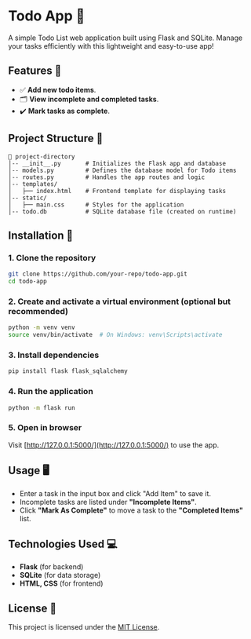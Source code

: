 # Todo App 📝

A simple Todo List web application built using Flask and SQLite. Manage your tasks efficiently with this lightweight and easy-to-use app!

## Features 🚀
- ✅ **Add new todo items**.
- 🗂️ **View incomplete and completed tasks**.
- ✔️ **Mark tasks as complete**.

## Project Structure 📂
```
📂 project-directory
│-- __init__.py       # Initializes the Flask app and database
│-- models.py         # Defines the database model for Todo items
│-- routes.py         # Handles the app routes and logic
│-- templates/
│   ├── index.html    # Frontend template for displaying tasks
│-- static/
│   ├── main.css      # Styles for the application
│-- todo.db           # SQLite database file (created on runtime)
```

## Installation 🔧

### 1. Clone the repository
```bash
git clone https://github.com/your-repo/todo-app.git
cd todo-app
```

### 2. Create and activate a virtual environment (optional but recommended)
```bash
python -m venv venv
source venv/bin/activate  # On Windows: venv\Scripts\activate
```

### 3. Install dependencies
```bash
pip install flask flask_sqlalchemy
```

### 4. Run the application
```bash
python -m flask run
```

### 5. Open in browser
Visit [http://127.0.0.1:5000/](http://127.0.0.1:5000/) to use the app.

## Usage 🖥️

- Enter a task in the input box and click "Add Item" to save it.
- Incomplete tasks are listed under **"Incomplete Items"**.
- Click **"Mark As Complete"** to move a task to the **"Completed Items"** list.

## Technologies Used 💻
- **Flask** (for backend)
- **SQLite** (for data storage)
- **HTML, CSS** (for frontend)

## License 📄
This project is licensed under the [MIT License](LICENSE).
```

